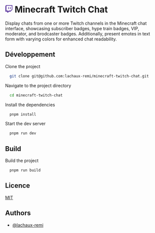 # <img alt="Logo" height="24" src="assets/logo.png" width="24"/> Minecraft Twitch Chat

Display chats from one or more Twitch channels in the Minecraft chat interface, showcasing subscriber badges, hype train
badges, VIP, moderator, and brodcaster badges. Additionally, present emotes in text form with varying colors for
enhanced chat readability.

## Développement

Clone the project

```bash
  git clone git@github.com:lachaux-remi/minecraft-twitch-chat.git
```

Navigate to the project directory

```bash
  cd minecraft-twitch-chat
```

Install the dependencies

```bash
  pnpm install
```

Start the dev server

```bash
  pnpm run dev
```

## Build

Build the project

```bash
  pnpm run build
```

## Licence

[MIT](LICENSE)

## Authors

- [@lachaux-remi](https://www.github.com/lachaux-remi)
